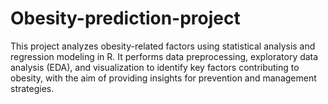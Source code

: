 # Obesity-prediction-project
This project analyzes obesity-related factors using statistical analysis and regression modeling in R. It performs data preprocessing, exploratory data analysis (EDA), and visualization to identify key factors contributing to obesity, with the aim of providing insights for prevention and management strategies.
